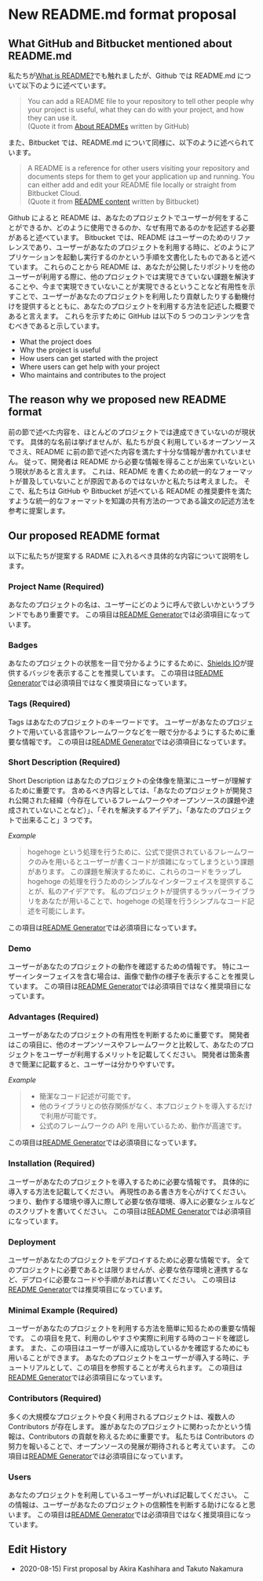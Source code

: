 # New README.md format proposal

## What GitHub and Bitbucket mentioned about README.md

私たちが[What is README?](https://leadyou.hacknock.com)でも触れましたが、Github では README.md について以下のように述べています。

> You can add a README file to your repository to tell other people why your project is useful, what they can do with your project, and how they can use it.  
> (Quote it from [About READMEs](https://docs.github.com/en/github/creating-cloning-and-archiving-repositories/about-readmes) written by GitHub)

また、Bitbucket では、README.md について同様に、以下のように述べられています。

> A README is a reference for other users visiting your repository and documents steps for them to get your application up and running. You can either add and edit your README file locally or straight from Bitbucket Cloud.  
> (Quote it from [README content](https://support.atlassian.com/bitbucket-cloud/docs/readme-content/) written by Bitbucket)

Github によると README は、あなたのプロジェクトでユーザーが何をすることができるか、どのように使用できるのか、なぜ有用であるのかを記述する必要があると述べています。
Bitbucket では、README はユーザーのためのリファレンスであり、ユーザーがあなたのプロジェクトを利用する時に、どのようにアプリケーションを起動し実行するのかという手順を文書化したものであると述べています。
これらのことから README は、あなたが公開したリポジトリを他のユーザーが利用する際に、他のプロジェクトでは実現できていない課題を解決することや、今まで実現できていないことが実現できるということなど有用性を示すことで、ユーザーがあなたのプロジェクトを利用したり貢献したりする動機付けを提供するとともに、あなたのプロジェクトを利用する方法を記述した概要であると言えます。
これらを示すために GitHub は以下の 5 つのコンテンツを含むべきであると示しています。

- What the project does
- Why the project is useful
- How users can get started with the project
- Where users can get help with your project
- Who maintains and contributes to the project

## The reason why we proposed new README format

前の節で述べた内容を、ほとんどのプロジェクトでは達成できていないのが現状です。
具体的な名前は挙げませんが、私たちが良く利用しているオープンソースでさえ、README に前の節で述べた内容を満たす十分な情報が書かれていません。
従って、開発者は README から必要な情報を得ることが出来ていないという現状があると言えます。
これは、README を書くための統一的なフォーマットが普及していないことが原因であるのではないかと私たちは考えました。
そこで、私たちは GitHub や Bitbucket が述べている README の推奨要件を満たすような統一的なフォーマットを知識の共有方法の一つである論文の記述方法を参考に提案します。

## Our proposed README format

以下に私たちが提案する RADME に入れるべき具体的な内容について説明をします。

### Project Name (Required)

あなたのプロジェクトの名は、ユーザーにどのように呼んで欲しいかというブランドでもあり重要です。
この項目は[README Generator](https://generator.hacknock.com)では必須項目になっています。

### Badges

あなたのプロジェクトの状態を一目で分かるようにするために、[Shields IO](https://shields.io/)が提供するバッジを表示することを推奨しています。
この項目は[README Generator](https://generator.hacknock.com)では必須項目ではなく推奨項目になっています。

### Tags (Required)

Tags はあなたのプロジェクトのキーワードです。
ユーザーがあなたのプロジェクトで用いている言語やフレームワークなどを一眼で分かるようにするために重要な情報です。
この項目は[README Generator](https://generator.hacknock.com)では必須項目になっています。

### Short Description (Required)

Short Description はあなたのプロジェクトの全体像を簡潔にユーザーが理解するために重要です。
含めるべき内容としては、「あなたのプロジェクトが開発され公開された経緯（今存在しているフレームワークやオープンソースの課題や達成されていないことなど）」、「それを解決するアイデア」、「あなたのプロジェクトで出来ること」3 つです。

_Example_

> hogehoge という処理を行うために、公式で提供されているフレームワークのみを用いるとユーザーが書くコードが煩雑になってしまうという課題があります。
> この課題を解決するために、これらのコードをラップし hogehoge の処理を行うためのシンプルなインターフェイスを提供することが、私のアイデアです。
> 私のプロジェクトが提供するラッパーライブラリをあなたが用いることで、hogehoge の処理を行うシンプルなコード記述を可能にします。

この項目は[README Generator](https://generator.hacknock.com)では必須項目になっています。

### Demo

ユーザーがあなたのプロジェクトの動作を確認するための情報です。
特にユーザーインターフェイスを含む場合は、画像で動作の様子を表示することを推奨しています。
この項目は[README Generator](https://generator.hacknock.com)では必須項目ではなく推奨項目になっています。

### Advantages (Required)

ユーザーがあなたのプロジェクトの有用性を判断するために重要です。
開発者はこの項目に、他のオープンソースやフレームワークと比較して、あなたのプロジェクトをユーザーが利用するメリットを記載してください。
開発者は箇条書きで簡潔に記載すると、ユーザーは分かりやすいです。

_Example_

> - 簡潔なコード記述が可能です。
> - 他のライブラリとの依存関係がなく、本プロジェクトを導入するだけで利用が可能です。
> - 公式のフレームワークの API を用いているため、動作が高速です。

この項目は[README Generator](https://generator.hacknock.com)では必須項目になっています。

### Installation (Required)

ユーザーがあなたのプロジェクトを導入するために必要な情報です。
具体的に導入する方法を記載してください。
再現性のある書き方を心がけてください。つまり、動作する環境や導入に際して必要な依存環境、導入に必要なシェルなどのスクリプトを書いてください。
この項目は[README Generator](https://generator.hacknock.com)では必須項目になっています。

### Deployment

ユーザーがあなたのプロジェクトをデプロイするために必要な情報です。
全てのプロジェクトに必要であるとは限りませんが、必要な依存環境と連携するなど、デプロイに必要なコードや手順があれば書いてください。
この項目は[README Generator](https://generator.hacknock.com)では推奨項目になっています。

### Minimal Example (Required)

ユーザーがあなたのプロジェクトを利用する方法を簡単に知るための重要な情報です。
この項目を見て、利用のしやすさや実際に利用する時のコードを確認します。
また、この項目はユーザーが導入に成功しているかを確認するためにも用いることができます。
あなたのプロジェクトをユーザーが導入する時に、チュートリアルとして、この項目を参照することが考えられます。
この項目は[README Generator](https://generator.hacknock.com)では必須項目になっています。

### Contributors (Required)

多くの大規模なプロジェクトや良く利用されるプロジェクトは、複数人の Contributors が存在します。
誰があなたのプロジェクトに関わったかという情報は、Contributors の貢献を称えるために重要です。
私たちは Contributors の努力を報いることで、オープンソースの発展が期待されると考えています。
この項目は[README Generator](https://generator.hacknock.com)では必須項目になっています。

### Users

あなたのプロジェクトを利用しているユーザーがいれば記載してください。
この情報は、ユーザーがあなたのプロジェクトの信頼性を判断する助けになると思います。
この項目は[README Generator](https://generator.hacknock.com)では必須項目ではなく推奨項目になっています。

## Edit History

- 2020-08-15) First proposal by Akira Kashihara and Takuto Nakamura
